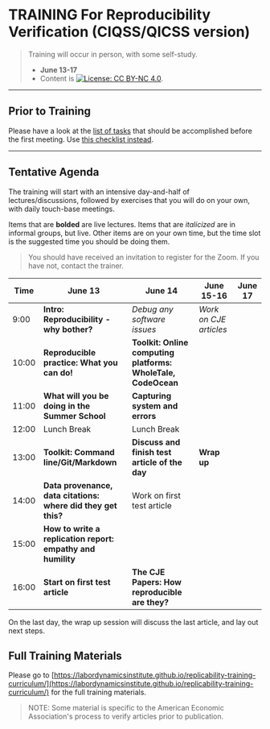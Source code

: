 # TRAINING For Reproducibility Verification (CIQSS/QICSS version)

> Training will occur in person, with some self-study. 
> - **June 13-17**
> - Content is [![License: CC BY-NC 4.0](https://licensebuttons.net/l/by-nc/4.0/80x15.png)](https://creativecommons.org/licenses/by-nc/4.0/).

---

Prior to Training
------

Please have a look at the [list of tasks](pre-training-tasks.md) that should be accomplished before the first meeting. Use [this checklist instead](setup-checklist.md).

---

Tentative Agenda
----------------

The training will start with an intensive day-and-half of lectures/discussions, followed by exercises that you will do on your own, with daily touch-base meetings.

Items that are **bolded** are live lectures. Items that are *italicized* are in informal groups, but live. Other items are on your own time, but the time slot is the suggested time you should be doing them. 

> You should have received an invitation to register for the Zoom. If you have not, contact the trainer.


| Time  |  June 13                                                 | June 14                             | June 15-16          | June 17 |
|-------|----------------------------------------------------------|-------------------------------------|---------------------|---------|
| 9:00  |  **Intro: Reproducibility - why bother?**                | *Debug any software issues*         | *Work on CJE articles* ||
| 10:00 |  **Reproducible practice: What you can do!**             | **Toolkit: Online computing platforms: WholeTale, CodeOcean**| ||
| 11:00 | **What will you be doing in the Summer School**          | **Capturing system and errors**     ||
| 12:00 | Lunch Break                                              | Lunch Break                         ||
| 13:00 | **Toolkit: Command line/Git/Markdown**                   | **Discuss and finish test article of the day**| **Wrap up** |
| 14:00 | **Data provenance, data citations: where did they get this?**| Work on first test article          |||
| 15:00 | **How to write a replication report: empathy and humility**  ||||
| 16:00 | **Start on first test article**                              | **The CJE Papers: How reproducible are they?**|||

On the last day, the wrap up session will discuss the last article, and lay out next steps.


Full Training Materials
----------------------

Please go to [https://labordynamicsinstitute.github.io/replicability-training-curriculum/](https://labordynamicsinstitute.github.io/replicability-training-curriculum/) for the full training materials.

> NOTE: Some material is specific to the American Economic Association's process to verify articles prior to publication. 


